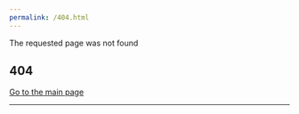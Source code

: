```yaml
---
permalink: /404.html
---
```


The requested page was not found

## 404

[Go to the main page](./)

---
